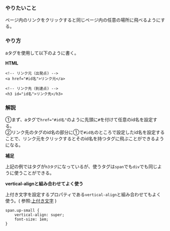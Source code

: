 ### やりたいこと

ページ内のリンクをクリックすると同じページ内の任意の場所に飛べるようにする。

### やり方

aタグを使用して以下のように書く。

**HTML**
```
<!-- リンク元（出発点) -->
<a href="#id名">リンク元</a>

<!-- リンク先（到達点) -->
<h3 id="id名">リンク先</h3>
```

### 解説

①まず、aタグで`href="#id名"`のように先頭に`#`を付けて任意のid名を設定する。  
②リンク先のタグのid名の部分に①で`#id名`のところで設定したid名を設定することで、リンク元をクリックするとそのid名を持つタグに飛ぶことができるようになる。

**補足**

上記の例ではタグが`h3タグ`になっているが、使うタグは`span`でも`div`でも同じように使うことができる。

**vertical-alignと組み合わせてよく使う**

上付き文字を設定するプロパティである`vertical-align`と組み合わせてもよく使う。( 参照:[上付き文字](https://github.com/ren-github-account/Today-I-Learned/blob/main/%E3%83%9E%E3%83%BC%E3%82%AF%E3%82%A2%E3%83%83%E3%83%97%E8%A8%80%E8%AA%9E/CSS/%E5%AE%9F%E8%B7%B5%E7%B7%A8/%E6%B3%A8%E9%87%88(%E4%B8%8A%E4%BB%98%E3%81%8D%E6%96%87%E5%AD%97).md) )

```
span.up-small {
    vertical-align: super;
    font-size: 1em;
}
```
